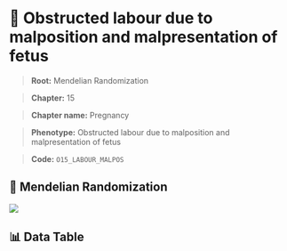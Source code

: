 # 🧪 Obstructed labour due to malposition and malpresentation of fetus

> **Root:** Mendelian Randomization

> **Chapter:** 15  

> **Chapter name:** Pregnancy

> **Phenotype:** Obstructed labour due to malposition and malpresentation of fetus  

> **Code:** `O15_LABOUR_MALPOS`

## 🧬 Mendelian Randomization  

<img src="/MR/Figures/Forward/O15_LABOUR_MALPOS.png"/>

## 📊 Data Table

<CsvTableMRF src="/public/MR/Data/Forward/O15_LABOUR_MALPOS.csv"/>
